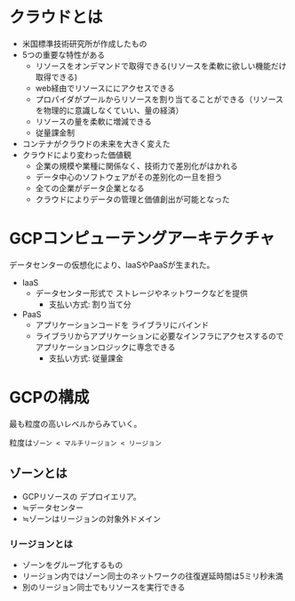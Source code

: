 # クラウドとは
- 米国標準技術研究所が作成したもの
- 5つの重要な特性がある
    - リソースをオンデマンドで取得できる(リソースを柔軟に欲しい機能だけ取得できる)
    - web経由でリソースににアクセスできる
    - プロパイダがプールからリソースを割り当てることができる（リソースを物理的に意識しなくていい、量の経済）
    - リソースの量を柔軟に増減できる
    - 従量課金制
- コンテナがクラウドの未来を大きく変えた
- クラウドにより変わった価値観
    - 企業の規模や業種に関係なく、技術力で差別化がはかれる
    - データ中心のソフトウェアがその差別化の一旦を担う
    - 全ての企業がデータ企業となる
    - クラウドによりデータの管理と価値創出が可能となった

# GCPコンピューテングアーキテクチャ
データセンターの仮想化により、IaaSやPaaSが生まれた。

- IaaS
    - データセンター形式で ストレージやネットワークなどを提供
        - 支払い方式: 割り当て分
- PaaS
    - アプリケーションコードを ライブラリにバインド
    - ライブラリからアプリケーションに必要なインフラにアクセスするので アプリケーションロジックに専念できる
        - 支払い方式: 従量課金

# GCPの構成
最も粒度の高いレベルからみていく。

粒度は`ゾーン < マルチリージョン < リージョン`
## ゾーンとは
- GCPリソースの デプロイエリア。
- ≒データセンター
- ≒ゾーンはリージョンの対象外ドメイン

### リージョンとは
- ゾーンをグループ化するもの
- リージョン内ではゾーン同士のネットワークの往復遅延時間は5ミリ秒未満
- 別のリージョン同士でもリソースを実行できる

